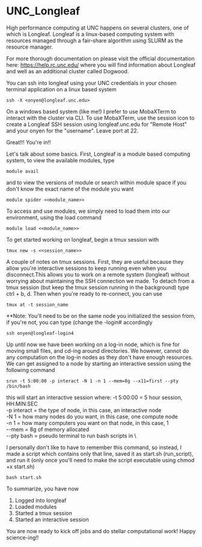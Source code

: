 # UNC_Longleaf

High performance computing at UNC happens on several clusters, one of which is Longleaf. Longleaf is a linux-based computing system with resources managed through a fair-share algorithm using SLURM as the resource manager.  

For more thorough documentation on please visit the official documentation here: https://help.rc.unc.edu/ where you will find information about Longleaf and well as an additional cluster called Dogwood. 

You can ssh into longleaf using your UNC credentials in your chosen terminal application on a linux based system

```
ssh -X <onyen@longleaf.unc.edu>
```
On a windows based system (like me!) I prefer to use MobaXTerm to interact with the cluster via CLI. To use MobaXTerm,  use the session icon to create a Longleaf SSH session using longleaf.unc.edu for "Remote Host" and your onyen for the "username". Leave port at 22. 

Great!!! You're in!!

Let's talk about some basics. First, Longleaf is a module based computing system, to view the available modules, type 
```
module avail
```
and to view the versions of module or search within module space if you don't know the exact name of the module you want 
```
module spider <<module_name>>
```

To access and use modules, we simply need to load them into our environment, using the load command 
```
module load <<module_name>>
```

To get started working on longleaf, begin a tmux session with 
```
tmux new -s <<session_name>>
```

A couple of notes on tmux sessions. First, they are useful because they allow you're interactive sessions to keep running even when you disconnect.This allows you to work on a remote system (longleaf) without worrying about maintaining the SSH connection we made. To detach from a tmux session (but keep the tmux session running in the background) type ctrl + b, d. Then when you're ready to re-connect, you can use 
```
tmux at -t session_name
```
**Note: You'll need to be on the same node you initialized the session from, if you're not, you can type (change the -login# accordingly  
```
ssh onyen@longleaf-login4
```

Up until now we have been working on a log-in node, which is fine for moving small files, and cd-ing around directories. We however, cannot do any computation on the log-in nodes as they don't have enough resources. We can get assigned to a node by starting an interactive session using the following command 
```
srun -t 5:00:00 -p interact -N 1 -n 1 --mem=8g --x11=first --pty /bin/bash
```

this will start an interactive session where:
-t 5:00:00 = 5 hour session, HH:MIN:SEC \
-p interact = the type of node, in this case, an interactive  node \
-N 1 = how many nodes do you want, in this case, one compute node \
-n 1 = how many computers you want on that node, in this case, 1 \
--mem = 8g of memory allocated \
--pty bash = pseudo terminal to run bash scripts in \

I personally don't like to have to remember this command, so instead, I made a script which contains only that line, saved it as start.sh (run_script), and run it (only once you'll need to make the script executable using chmod +x start.sh) 
```
bash start.sh
```


To summarize, you have now
1. Logged into longleaf
2. Loaded modules 
3. Started a tmux session
4. Started an interactive session

You are now ready to kick off jobs and do stellar computational work! Happy science-ing!!


